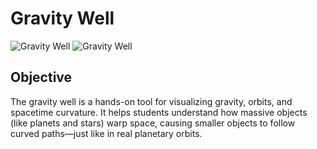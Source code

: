 # Gravity Well
![Gravity Well](images/gravity-well.jpg)
![Gravity Well](images/gravity-well2.jpg)
## Objective
The gravity well is a hands-on tool for visualizing gravity, orbits, and spacetime curvature. It helps students understand how massive objects (like planets and stars) warp space, causing smaller objects to follow curved paths—just like in real planetary orbits.

